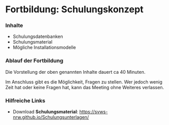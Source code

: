 # Fortbildung: Schulungskonzept



### Inhalte
+ Schulungsdatenbanken
+ Schulungsmaterial
+ Mögliche Installationsmodelle 


### Ablauf der Fortbildung
Die Vorstellung der oben genannten Inhalte dauert ca 40 Minuten. 

Im Anschluss gibt es die Möglichkeit, Fragen zu stellen. Wer jedoch wenig Zeit hat oder keine Fragen hat, kann das Meeting ohne Weiteres verlassen.

### Hilfreiche Links
+ Download **Schulungsmaterial**: https://svws-nrw.github.io/Schulungsunterlagen/









